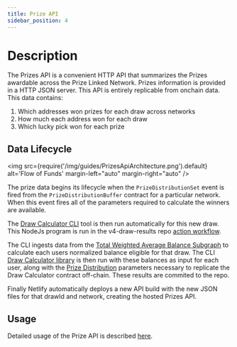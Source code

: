```yaml
---
title: Prize API
sidebar_position: 4
---
```


# Description

The Prizes API is a convenient HTTP API that summarizes the Prizes awardable across the Prize Linked Network.
Prizes information is provided in a HTTP JSON server. This API is entirely replicable from onchain data.
This data contains:

1. Which addresses won prizes for each draw across networks
1. How much each address won for each draw
1. Which lucky pick won for each prize

## Data Lifecycle

<div class="myDiv" display="flex">

<img
src={require('/img/guides/PrizesApiArchitecture.png').default}
alt='Flow of Funds'
margin-left="auto"
margin-right="auto"
/>

</div>

The prize data begins its lifecycle when the `PrizeDistributionSet` event is fired from the `PrizeDistributionBuffer` contract for a particular network.
When this event fires all of the parameters required to calculate the winners are available.

The [Draw Calculator CLI](https://github.com/pooltogether/draw-calculator-cli) tool is then run automatically for this new draw. This NodeJs program is run in the v4-draw-results repo [action workflow](https://github.com/pooltogether/v4-draw-results/actions).

The CLI ingests data from the [Total Weighted Average Balance Subgraph](https://github.com/pooltogether/twab-subgraph) to calculate each users normalized balance eligible for that draw. The CLI [Draw Calculator library](https://github.com/pooltogether/draw-calculator-js) is then run with these balances as input for each user, along with the [Prize Distribution](./prize-distribution#summary) parameters necessary to replicate the Draw Calculator contract off-chain. These results are commited to the repo.

Finally Netlify automatically deploys a new API build with the new JSON files for that drawId and network, creating the hosted Prizes API.

## Usage

Detailed usage of the Prize API is described [here](../reference/prize-api).
